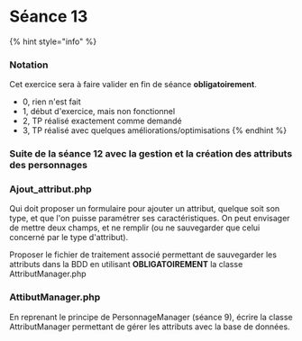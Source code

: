 # Séance 13

{% hint style="info" %}
### Notation

Cet exercice sera à faire valider en fin de séance **obligatoirement**.

* 0, rien n'est fait
* 1, début d'exercice, mais non fonctionnel
* 2, TP réalisé exactement comme demandé
* 3, TP réalisé avec quelques améliorations/optimisations
{% endhint %}

### Suite de la séance 12 avec la gestion et la création des attributs des personnages

### Ajout\_attribut.php

Qui doit proposer un formulaire pour ajouter un attribut, quelque soit son type, et que l'on puisse paramétrer ses caractéristiques. On peut envisager de mettre deux champs, et ne remplir \(ou ne sauvegarder que celui concerné par le type d'attribut\).

Proposer le fichier de traitement associé permettant de sauvegarder les attributs dans la BDD en utilisant **OBLIGATOIREMENT** la classe AttributManager.php

### AttibutManager.php

En reprenant le principe de PersonnageManager \(séance 9\), écrire la classe AttributManager permettant de gérer les attributs avec la base de données.

## 

